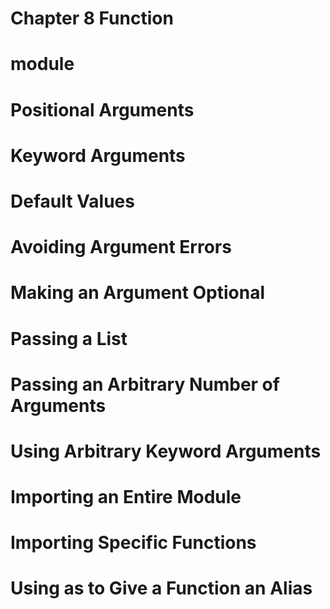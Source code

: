 # Chapter 8 Function
# module 
# Positional Arguments
# Keyword Arguments
# Default Values 
# Avoiding Argument Errors
# Making an Argument Optional
# Passing a List
# Passing an Arbitrary Number of Arguments
# Using Arbitrary Keyword Arguments
# Importing an Entire Module
# Importing Specific Functions
# Using as to Give a Function an Alias